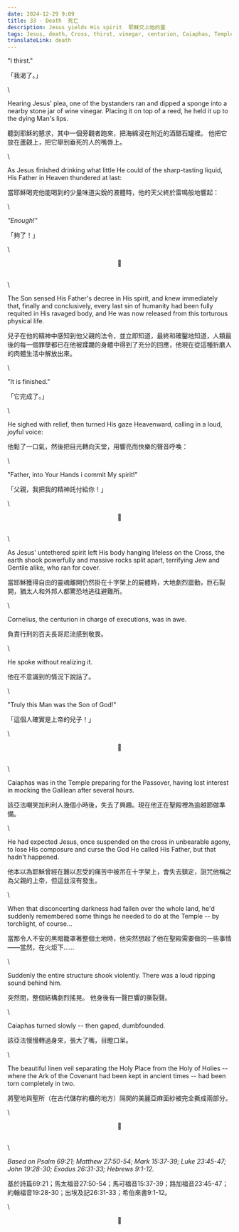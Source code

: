 ```yaml
---
date: 2024-12-29 9:09
title: 33 - Death  死亡
description: Jesus yields His spirit  耶穌交上祂的靈
tags: Jesus, death, Cross, thirst, vinegar, centurion, Caiaphas, Temple, curtain
translateLink: death
---
```


"I thirst."

「我渴了。｣

\

Hearing Jesus' plea, one of the bystanders ran and dipped a sponge into a nearby stone jar of wine vinegar. Placing it on top of a reed, he held it up to the dying Man's lips.

聽到耶穌的懇求，其中一個旁觀者跑來，把海綿浸在附近的酒醋石罐裡。 他把它放在蘆覦上，把它舉到垂死的人的嘴唇上。

\

As Jesus finished drinking what little He could of the sharp-tasting liquid, His Father in Heaven thundered at last:

當耶穌喝完他能喝到的少量味道尖銳的液體時，他的天父終於雷鳴般地響起：

\

*"Enough!"*

「夠了！｣

\

<center>💠</center>

\
\

The Son sensed His Father's decree in His spirit, and knew immediately that, finally and conclusively, every last sin of humanity had been fully requited in His ravaged body, and He was now released from this torturous physical life.

兒子在他的精神中感知到他父親的法令，並立即知道，最終和確鑿地知道，人類最後的每一個罪孽都已在他被蹂躪的身體中得到了充分的回應，他現在從這種折磨人的肉體生活中解放出來。

\

"It is finished." 

「它完成了。｣

\

He sighed with relief, then turned His gaze Heavenward, calling in a loud, joyful voice:

他鬆了一口氣，然後把目光轉向天堂，用響亮而快樂的聲音呼喚：

\

"Father, into Your Hands i commit My spirit!"

「父親，我把我的精神託付給你！」

\

<center>💠</center>

\
\

As Jesus' untethered spirit left His body hanging lifeless on the Cross, the earth shook powerfully and massive rocks split apart, terrifying Jew and Gentile alike, who ran for cover.

當耶穌獲得自由的靈魂離開仍然掛在十字架上的屍體時，大地劇烈震動，巨石裂開，猶太人和外邦人都驚恐地逃往避難所。

\

Cornelius, the centurion in charge of executions, was in awe.

負責行刑的百夫長哥尼流感到敬畏。

\

He spoke without realizing it.

他在不意識到的情況下說話了。

\

"Truly this Man was the Son of God!"

「這個人確實是上帝的兒子！」

\

<center>💠</center>

\
\

Caiaphas was in the Temple preparing for the Passover, having lost interest in mocking the Galilean after several hours.

該亞法嘲笑加利利人幾個小時後，失去了興趣。現在他正在聖殿裡為逾越節做準備。

\

He had expected Jesus, once suspended on the cross in unbearable agony, to lose His composure and curse the God He called His Father, but that hadn't happened.

他本以為耶穌曾經在難以忍受的痛苦中被吊在十字架上，會失去鎮定，詛咒他稱之為父親的上帝，但這並沒有發生。

\

When that disconcerting darkness had fallen over the whole land, he'd suddenly remembered some things he needed to do at the Temple -- by torchlight, of course...

當那令人不安的黑暗籠罩著整個土地時，他突然想起了他在聖殿需要做的一些事情——當然，在火炬下......

\

Suddenly the entire structure shook violently. There was a loud ripping sound behind him.

突然間，整個結構劇烈搖晃。 他身後有一聲巨響的撕裂聲。

\

Caiaphas turned slowly -- then gaped, dumbfounded.

該亞法慢慢轉過身來，張大了嘴，目瞪口呆。

\

The beautiful linen veil separating the Holy Place from the Holy of Holies -- where the Ark of the Covenant had been kept in ancient times -- had been torn completely in two.

將聖地與聖所（在古代儲存約櫃的地方）隔開的美麗亞麻面紗被完全撕成兩部分。

\

<center>💠</center>

\
\

*Based on Psalm 69:21; Matthew 27:50-54; Mark 15:37-39; Luke 23:45-47; John 19:28-30; Exodus 26:31-33; Hebrews 9:1-12.*

基於詩篇69:21；馬太福音27:50-54；馬可福音15:37-39；路加福音23:45-47；約翰福音19:28-30；出埃及記26:31-33；希伯來書9:1-12。

\

<center>💠</center>